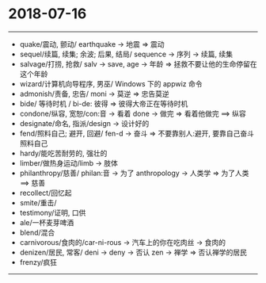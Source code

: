 # 2018-07-16

---

- quake/震动, 颤动/ earthquake -> 地震 => 震动
- sequel/续篇, 续集; 余波; 后果, 结局/ sequence -> 序列 -> 续篇, 续集
- salvage/打捞, 抢救/ salv -> save, age -> 年龄 => 拯救不要让他的生命停留在这个年龄
- wizard/计算机向导程序, 男巫/ Windows 下的 appwiz 命令
- admonish/责备, 忠告/ moni -> 莫逆 => 忠告莫逆
- bide/ 等待时机 / bi-de: 彼得 => 彼得大帝正在等待时机
- condone/纵容, 宽恕/con:音 -> 看着 done -> 做完 => 看着他做完 ==> 纵容
- designate/命名, 指派/design -> 设计好的
- fend/照料自己; 避开, 回避/ fen-d -> 奋斗 => 不要靠别人:避开, 要靠自己奋斗照料自己
- hardy/能吃苦耐劳的, 强壮的
- limber/做热身运动/limb -> 肢体
- philanthropy/慈善/ philan:音 -> 为了 anthropology -> 人类学 => 为了人类 ==> 慈善
- recollect/回忆起
- smite/重击/
- testimony/证明, 口供
- ale/一杯麦芽啤酒
- blend/混合
- carnivorous/食肉的/car-ni-rous -> 汽车上的你在吃肉丝 -> 食肉的
- denizen/居民, 常客/ deni -> deny -> 否认 zen -> 禅学 => 否认禅学的居民
- frenzy/疯狂

---
